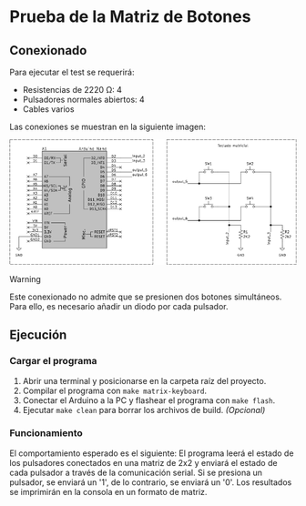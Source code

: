 # Prueba de la Matriz de Botones

## Conexionado

Para ejecutar el test se requerirá:

- Resistencias de 2220 Ω: 4
- Pulsadores normales abiertos: 4
- Cables varios

Las conexiones se muestran en la siguiente imagen:

![Conexionado](../schematics/matrix-test.svg)

> [!WARNING]
> Este conexionado no admite que se presionen dos botones simultáneos. Para ello, es necesario añadir un diodo por cada pulsador.

## Ejecución

### Cargar el programa

1. Abrir una terminal y posicionarse en la carpeta raíz del proyecto.
2. Compilar el programa con `make matrix-keyboard`.
3. Conectar el Arduino a la PC y flashear el programa con `make flash`.
4. Ejecutar `make clean` para borrar los archivos de build. *(Opcional)*

### Funcionamiento

El comportamiento esperado es el siguiente: El programa leerá el estado de los pulsadores conectados en una matriz de 2x2 y enviará el estado de cada pulsador a través de la comunicación serial. Si se presiona un pulsador, se enviará un '1', de lo contrario, se enviará un '0'. Los resultados se imprimirán en la consola en un formato de matriz.
